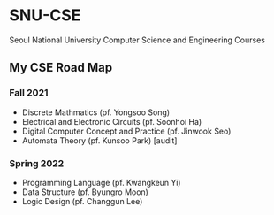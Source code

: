 # SNU-CSE
Seoul National University Computer Science and Engineering Courses

## My CSE Road Map

### Fall 2021
- Discrete Mathmatics (pf. Yongsoo Song)
- Electrical and Electronic Circuits (pf. Soonhoi Ha)
- Digital Computer Concept and Practice (pf. Jinwook Seo)
- Automata Theory (pf. Kunsoo Park) [audit]
  
### Spring 2022
- Programming Language (pf. Kwangkeun Yi)
- Data Structure (pf. Byungro Moon)
- Logic Design (pf. Changgun Lee)
